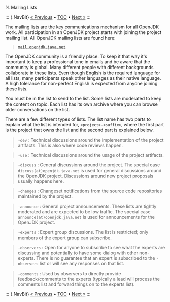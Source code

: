 % Mailing Lists

::: {.NavBit}
[« Previous](repositories.html) • [TOC](index.html) • [Next »](codeConventions.html)
:::

The mailing lists are the key communications mechanism for all OpenJDK work.
All participation in an OpenJDK project starts with joining the project mailing
list. All OpenJDK mailing lists are found here:

> [`mail.openjdk.java.net`](http://mail.openjdk.java.net/mailman/listinfo)

The OpenJDK community is a friendly place. To keep it that way it's important to
keep a professional tone in emails and be aware that the community is global.
Many different people with different backgrounds collaborate in these lists.
Even though English is the required language for all lists, many participants
speak other languages as their native language. A high tolerance for non-perfect
English is expected from anyone joining these lists.

You must be in the list to send to the list. Some lists are moderated to keep the
content on topic. Each list has its own archive where you can browse older
conversations on the list.

There are a few different types of lists. The list name has two parts to explain what
the list is intended for, `<project>-<suffix>`, where the first part is the project
that owns the list and the second part is explained below.

> `-dev`
> :    Technical discussions around the implementation of the project artifacts. This
       is also where code reviews happen.

> `-use`
> :    Technical discussions around the usage of the project artifacts.

> `-discuss`
> :    General discussions around the project. The special case `discuss(at)openjdk.java.net`
       is used for general discussions around the OpenJDK project. Discussions around new
       project proposals usually happens here.

>  `-changes`
> :    Changeset notifications from the source code repositories maintained by the project.

> `-announce`
> :    General project announcements. These lists are tightly moderated and are
       expected to be low traffic. The special case `announce(at)openjdk.java.net`
       is used for announcements for the OpenJDK project.

> `-experts`
> :    Expert group discussions. The list is restricted; only members of the expert
       group can subscribe.

> `-observers`
> :    Open for anyone to subscribe to see what the experts are discussing and potentially
       to have some dialog with other non-experts. There is no guarantee that an expert is
       subscribed to the `-observers` list or will see any responses on that list.

> `-comments`
> :    Used by observers to directly provide feedback/comments to the experts (typically
       a lead will process the comments list and forward things on to the experts list).

::: {.NavBit}
[« Previous](repositories.html) • [TOC](index.html) • [Next »](codeConventions.html)
:::
